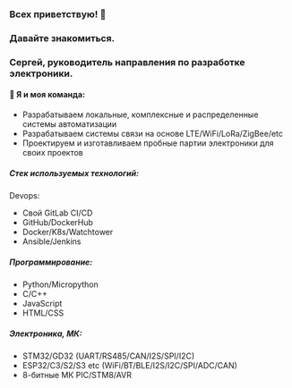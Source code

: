 ### Всех приветствую! 👋
### Давайте знакомиться.
### Сергей, руководитель направления по разработке электроники.

#### 👯 Я и моя команда:
- Разрабатываем локальные, комплексные и распределенные системы автоматизации
- Разрабатываем системы связи  на основе LTE/WiFi/LoRa/ZigBee/etc
- Проектируем и изготавливаем пробные партии электроники для своих проектов

##### Стек используемых технологий:
Devops:
- Свой GitLab CI/CD
- GitHub/DockerHub
- Docker/K8s/Watchtower
- Ansible/Jenkins

##### Программирование:
- Python/Micropython
- C/C++
- JavaScript
- HTML/CSS

##### Электроника, МК:
- STM32/GD32 (UART/RS485/CAN/I2S/SPI/I2C)
- ESP32/C3/S2/S3 etc (WiFi/BT/BLE/I2S/I2C/SPI/ADC/CAN)
- 8-битные МК PIC/STM8/AVR

<!--
**seelpro/seelpro** is a ✨ _special_ ✨ repository because its `README.md` (this file) appears on your GitHub profile.

Here are some ideas to get you started:

- 🔭 I’m currently working on ...
- 🌱 I’m currently learning ...
- 👯 I’m looking to collaborate on ...
- 🤔 I’m looking for help with ...
- 💬 Ask me about ...
- 📫 How to reach me: ...
- 😄 Pronouns: ...
- ⚡ Fun fact: ...
-->
